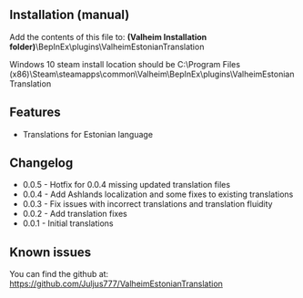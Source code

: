 ﻿## Installation (manual)

Add the contents of this file to: **(Valheim Installation folder)**\BepInEx\plugins\ValheimEstonianTranslation

Windows 10 steam install location should be
C:\Program Files (x86)\Steam\steamapps\common\Valheim\BepInEx\plugins\ValheimEstonianTranslation

## Features

- Translations for Estonian language

## Changelog

- 0.0.5 - Hotfix for 0.0.4 missing updated translation files
- 0.0.4 - Add Ashlands localization and some fixes to existing translations
- 0.0.3 - Fix issues with incorrect translations and translation fluidity 
- 0.0.2 - Add translation fixes
- 0.0.1 - Initial translations

## Known issues

You can find the github at: https://github.com/Juljus777/ValheimEstonianTranslation
